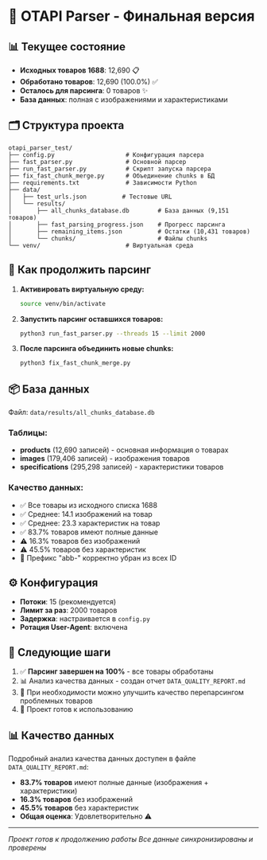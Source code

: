 # 🚀 OTAPI Parser - Финальная версия

## 📊 Текущее состояние

- **Исходных товаров 1688**: 12,690 📋
- **Обработано товаров**: 12,690 (100.0%) ✅
- **Осталось для парсинга**: 0 товаров ✨
- **База данных**: полная с изображениями и характеристиками

## 🗂️ Структура проекта

```
otapi_parser_test/
├── config.py                    # Конфигурация парсера
├── fast_parser.py               # Основной парсер
├── run_fast_parser.py           # Скрипт запуска парсера
├── fix_fast_chunk_merge.py      # Объединение chunks в БД
├── requirements.txt             # Зависимости Python
├── data/
│   ├── test_urls.json          # Тестовые URL
│   └── results/
│       ├── all_chunks_database.db        # База данных (9,151 товаров)
│       ├── fast_parsing_progress.json    # Прогресс парсинга
│       ├── remaining_items.json          # Остатки (10,431 товаров)
│       └── chunks/                       # Файлы chunks
└── venv/                        # Виртуальная среда
```

## 🚀 Как продолжить парсинг

1. **Активировать виртуальную среду:**
   ```bash
   source venv/bin/activate
   ```

2. **Запустить парсинг оставшихся товаров:**
   ```bash
   python3 run_fast_parser.py --threads 15 --limit 2000
   ```

3. **После парсинга объединить новые chunks:**
   ```bash
   python3 fix_fast_chunk_merge.py
   ```

## 📦 База данных

Файл: `data/results/all_chunks_database.db`

### Таблицы:
- **products** (12,690 записей) - основная информация о товарах
- **images** (179,406 записей) - изображения товаров
- **specifications** (295,298 записей) - характеристики товаров

### Качество данных:
- ✅ Все товары из исходного списка 1688
- ✅ Среднее: 14.1 изображений на товар
- ✅ Среднее: 23.3 характеристик на товар
- ✅ 83.7% товаров имеют полные данные
- ⚠️ 16.3% товаров без изображений
- ⚠️ 45.5% товаров без характеристик
- 🔧 Префикс "abb-" корректно убран из всех ID

## ⚙️ Конфигурация

- **Потоки**: 15 (рекомендуется)
- **Лимит за раз**: 2000 товаров
- **Задержка**: настраивается в `config.py`
- **Ротация User-Agent**: включена

## 🎯 Следующие шаги

1. ✅ **Парсинг завершен на 100%** - все товары обработаны
2. 📊 Анализ качества данных - создан отчет `DATA_QUALITY_REPORT.md`
3. 🔧 При необходимости можно улучшить качество перепарсингом проблемных товаров
4. 🎯 Проект готов к использованию

## 📊 Качество данных

Подробный анализ качества данных доступен в файле `DATA_QUALITY_REPORT.md`:

- **83.7% товаров** имеют полные данные (изображения + характеристики)
- **16.3% товаров** без изображений
- **45.5% товаров** без характеристик
- **Общая оценка**: Удовлетворительно ⚠️

---
*Проект готов к продолжению работы*
*Все данные синхронизированы и проверены*
